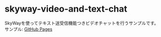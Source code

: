 # skyway-video-and-text-chat

SkyWayを使ってテキスト送受信機能つきビデオチャットを行うサンプルです。  
サンプル: [GitHub Pages](https://ukkz.github.io/skyway-video-and-text-chat/)